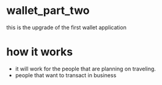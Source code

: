 # wallet_part_two
this is the upgrade of the first wallet application

# how it works
- it will work for the people that are planning on traveling.
- people that want to transact in business 
